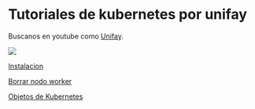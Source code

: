 # Tutoriales de kubernetes por unifay



Buscanos en youtube como [Unifay](https://www.youtube.com/channel/UC3HxAEFZa2VIxj8SzjvBisQ/ "Buscanos en youtube").


![](https://www.linuxfoundation.org/wp-content/uploads/2018/02/bg_post_kubernetes.png   )

[Instalacion](instalacion.md)

[Borrar nodo worker](borrarNodoK8s.md)

[Objetos de Kubernetes](ApiKubernetes.md)

